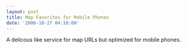 ```yaml
---
layout: post
title: Map Favorites for Mobile Phones
date: '2006-10-27 04:18:00'
---
```


A delicous like service for map URLs but optimized for mobile phones.

